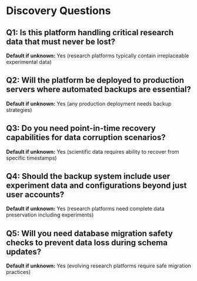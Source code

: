 # Discovery Questions

## Q1: Is this platform handling critical research data that must never be lost?
**Default if unknown:** Yes (research platforms typically contain irreplaceable experimental data)

## Q2: Will the platform be deployed to production servers where automated backups are essential?
**Default if unknown:** Yes (any production deployment needs backup strategies)

## Q3: Do you need point-in-time recovery capabilities for data corruption scenarios?
**Default if unknown:** Yes (scientific data requires ability to recover from specific timestamps)

## Q4: Should the backup system include user experiment data and configurations beyond just user accounts?
**Default if unknown:** Yes (research platforms need complete data preservation including experiments)

## Q5: Will you need database migration safety checks to prevent data loss during schema updates?
**Default if unknown:** Yes (evolving research platforms require safe migration practices)